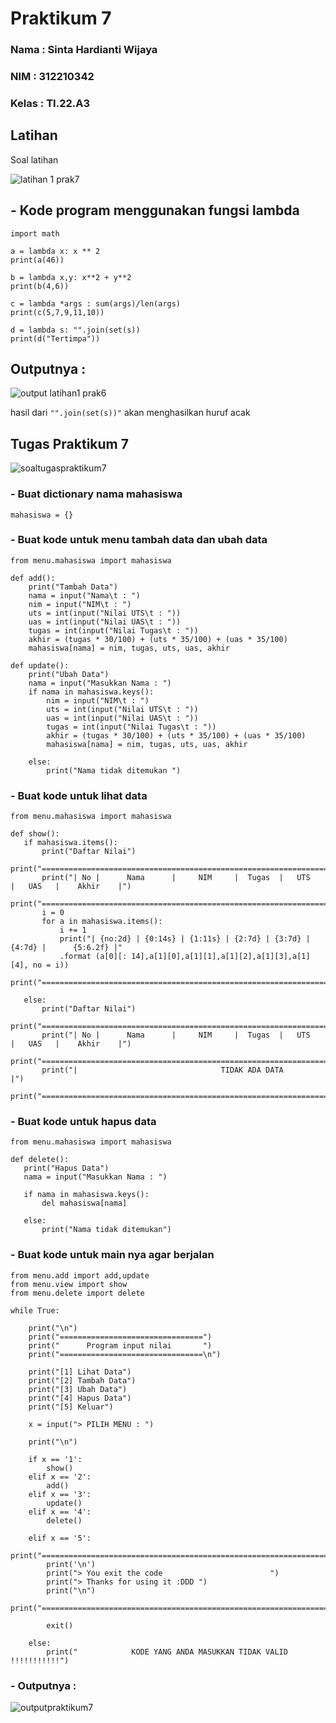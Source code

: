 # Praktikum 7

### Nama : Sinta Hardianti Wijaya

### NIM : 312210342

### Kelas : TI.22.A3

## Latihan 

Soal latihan

![latihan 1 prak7](https://user-images.githubusercontent.com/115516473/205430348-c3591f43-c750-4df6-ba0e-a3e3e3c497b7.png)

## - Kode program menggunakan fungsi lambda

```
import math

a = lambda x: x ** 2
print(a(46))

b = lambda x,y: x**2 + y**2
print(b(4,6))

c = lambda *args : sum(args)/len(args)
print(c(5,7,9,11,10))

d = lambda s: "".join(set(s))
print(d("Tertimpa"))
```

## Outputnya :

![output latihan1 prak6](https://user-images.githubusercontent.com/115516473/205430623-1aedcacb-7825-4e82-a17c-bdcf0dcadb36.png)

hasil dari ```"".join(set(s))"``` akan menghasilkan huruf acak

## Tugas Praktikum 7

![soaltugaspraktikum7](https://user-images.githubusercontent.com/115516473/205430699-3c72f86c-26df-4e79-93a8-8d5f637e5aab.png)

### - Buat dictionary nama mahasiswa

``` mahasiswa = {} ```

### - Buat kode untuk menu tambah data dan ubah data

```
from menu.mahasiswa import mahasiswa

def add():
    print("Tambah Data")
    nama = input("Nama\t : ")
    nim = input("NIM\t : ")
    uts = int(input("Nilai UTS\t : "))
    uas = int(input("Nilai UAS\t : "))
    tugas = int(input("Nilai Tugas\t : "))
    akhir = (tugas * 30/100) + (uts * 35/100) + (uas * 35/100)
    mahasiswa[nama] = nim, tugas, uts, uas, akhir

def update():
    print("Ubah Data")
    nama = input("Masukkan Nama : ")
    if nama in mahasiswa.keys():
        nim = input("NIM\t : ")
        uts = int(input("Nilai UTS\t : "))
        uas = int(input("Nilai UAS\t : "))
        tugas = int(input("Nilai Tugas\t : "))
        akhir = (tugas * 30/100) + (uts * 35/100) + (uas * 35/100)
        mahasiswa[nama] = nim, tugas, uts, uas, akhir

    else:
        print("Nama tidak ditemukan ")
 ```
 
 ### - Buat kode untuk lihat data
 
 ```
 from menu.mahasiswa import mahasiswa

def show():
    if mahasiswa.items():
        print("Daftar Nilai")
        print("=================================================================================")
        print("| No |      Nama      |     NIM     |  Tugas  |   UTS   |   UAS   |    Akhir    |")
        print("=================================================================================")
        i = 0
        for a in mahasiswa.items():
            i += 1
            print("| {no:2d} | {0:14s} | {1:11s} | {2:7d} | {3:7d} | {4:7d} |      {5:6.2f} |"
            .format (a[0][: 14],a[1][0],a[1][1],a[1][2],a[1][3],a[1][4], no = i))
        print("=================================================================================")
        
    else:
        print("Daftar Nilai")
        print("=================================================================================")
        print("| No |      Nama      |     NIM     |  Tugas  |   UTS   |   UAS   |    Akhir    |")
        print("=================================================================================")
        print("|                                TIDAK ADA DATA                                 |")
        print("=================================================================================")
 ```
 
 ### - Buat kode untuk hapus data
 
 ```
 from menu.mahasiswa import mahasiswa

def delete():
    print("Hapus Data")
    nama = input("Masukkan Nama : ")
    
    if nama in mahasiswa.keys():
        del mahasiswa[nama]
    
    else:
        print("Nama tidak ditemukan")
```

### - Buat kode untuk main nya agar berjalan

```
from menu.add import add,update
from menu.view import show
from menu.delete import delete

while True:

    print("\n")
    print("================================")
    print("      Program input nilai       ")
    print("================================\n")

    print("[1] Lihat Data")
    print("[2] Tambah Data")
    print("[3] Ubah Data")
    print("[4] Hapus Data")
    print("[5] Keluar")

    x = input("> PILIH MENU : ")

    print("\n")

    if x == '1':
        show()
    elif x == '2':
        add()
    elif x == '3':
        update()
    elif x == '4':
        delete()

    elif x == '5':
        print("==========================================================================")
        print('\n')
        print("> You exit the code                        ")
        print("> Thanks for using it :DDD ")
        print("\n")
        print("==========================================================================")

        exit()

    else:
        print("            KODE YANG ANDA MASUKKAN TIDAK VALID !!!!!!!!!!!")
```

### - Outputnya :

![outputpraktikum7](https://user-images.githubusercontent.com/115516473/205431110-8a96732c-bc55-4675-aac0-ceee1053097f.png)

###
